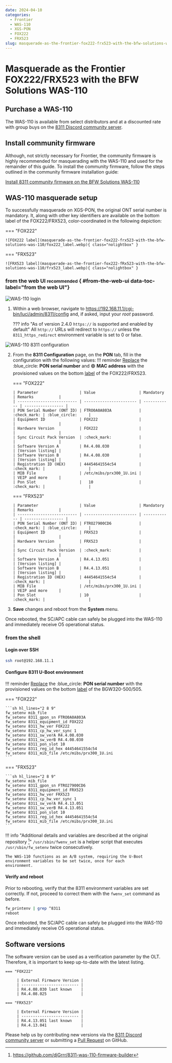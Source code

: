 ```yaml
---
date: 2024-04-10
categories:
  - Frontier
  - WAS-110
  - XGS-PON
  - FOX222
  - FRX523
slug: masquerade-as-the-frontier-fox222-frx523-with-the-bfw-solutions-was-110
---
```


# Masquerade as the Frontier FOX222/FRX523 with the BFW Solutions WAS-110

<!-- more -->
<!-- nocont -->

## Purchase a WAS-110

The WAS-110 is available from select distributors and at a discounted rate with group buys on the
[8311 Discord community server](https://discord.com/servers/8311-886329492438671420).

## Install community firmware

Although, not strictly necessary for Frontier, the community firmware is highly recommended for masquerading with the
WAS-110 and used for the remainder of this guide. To install the community firmware, follow the steps outlined in the
community firmware installation guide:

[Install 8311 community firmware on the BFW Solutions WAS-110](install-8311-community-firmware-on-the-bfw-solutions-was-110.md)

## WAS-110 masquerade setup

To successfully masquerade on XGS-PON, the original ONT serial number is mandatory. It, along with other key
identifiers are available on the bottom label of the FOX222/FRX523, color-coordinated in the following depiction:

<div id="FOX222-FRX523-label"></div>

=== "FOX222"

    ![FOX222 label](masquerade-as-the-frontier-fox222-frx523-with-the-bfw-solutions-was-110/fox222_label.webp){ class="nolightbox" }

=== "FRX523"

    ![FRX523 label](masquerade-as-the-frontier-fox222-fRx523-with-the-bfw-solutions-was-110/frx523_label.webp){ class="nolightbox" }

### from the web UI <small>recommended</small> { #from-the-web-ui data-toc-label="from the web UI"}

![WAS-110 login](masquerade-as-the-bce-inc-home-hub-4000-on-xgs-pon-with-the-bfw-solutions-was-110/was_110_luci_login.webp)

1. Within a web browser, navigate to
   <https://192.168.11.1/cgi-bin/luci/admin/8311/config>
   and, if asked, input your <em>root</em> password.

   ??? info "As of version 2.4.0 `https://` is supported and enabled by default"
   All `http://` URLs will redirect to `https://` unless the `8311_https_redirect` environment variable is set to
   0 or false.

![WAS-110 8311 configuration](masquerade-as-the-frontier-fox222-frx523-with-the-bfw-solutions-was-110/was_110_luci_config.webp)

2.  From the **8311 Configuration** page, on the **PON** tab, fill in the configuration with the following values:
    !!! reminder
    <ins>Replace</ins> the :blue_circle: **PON serial number** and :purple_circle: **MAC address** with the
    provisioned values on the bottom [label] of the FOX222/FRX523.

    === "FOX222"

        | Parameter                  | Value                   | Mandatory    | Remarks           |
        | -------------------------- | ----------------------- | ------------ | ----------------- |
        | PON Serial Number (ONT ID) | FTRO0A0A803A            | :check_mark: | :blue_circle:     |
        | Equipment ID               | FOX222                  |              |                   |
        | Hardware Version           | FOX222                  |              |                   |
        | Sync Circuit Pack Version  | :check_mark:            |              |                   |
        | Software Version A         | R4.4.08.030             |              | [Version listing] |
        | Software Version B         | R4.4.08.030             |              | [Version listing] |
        | Registration ID (HEX)      | 44454641554c54          | :check_mark: |                   |
        | MIB File                   | /etc/mibs/prx300_1U.ini |              | VEIP and more     |
        | Pon Slot                   |   10                    | :check_mark: |                   |

    === "FRX523"

        | Parameter                  | Value                   | Mandatory    | Remarks           |
        | -------------------------- | ----------------------- | ------------ | ----------------- |
        | PON Serial Number (ONT ID) | FTRO27900CD6            | :check_mark: | :blue_circle:     |
        | Equipment ID               | FRX523                  |              |                   |
        | Hardware Version           | FRX523                  |              |                   |
        | Sync Circuit Pack Version  | :check_mark:            |              |                   |
        | Software Version A         | R4.4.13.051             |              | [Version listing] |
        | Software Version B         | R4.4.13.051             |              | [Version listing] |
        | Registration ID (HEX)      | 44454641554c54          | :check_mark: |                   |
        | MIB File                   | /etc/mibs/prx300_1U.ini |              | VEIP and more     |
        | Pon Slot                   | 10                      | :check_mark: |                   |

3.  **Save** changes and reboot from the **System** menu.

Once rebooted, the SC/APC cable can safely be plugged into the WAS-110 and immediately receive O5
operational status.

### from the shell

<h4>Login over SSH</h4>

```sh
ssh root@192.168.11.1
```

<h4>Configure 8311 U-Boot environment</h4>

!!! reminder
<ins>Replace</ins> the :blue_circle: **PON serial number** with the provisioned values on the bottom [label] of the BGW320-500/505.

=== "FOX222"

    ```sh hl_lines="2 8 9"
    fw_setenv mib_file
    fw_setenv 8311_gpon_sn FTRO0A0A803A
    fw_setenv 8311_equipment_id FOX222
    fw_setenv 8311_hw_ver FOX222
    fw_setenv 8311_cp_hw_ver_sync 1
    fw_setenv 8311_sw_verA R4.4.08.030
    fw_setenv 8311_sw_verB R4.4.08.030
    fw_setenv 8311_pon_slot 10
    fw_setenv 8311_reg_id_hex 44454641554c54
    fw_setenv 8311_mib_file /etc/mibs/prx300_1U.ini
    ```

=== "FRX523"

    ```sh hl_lines="2 8 9"
    fw_setenv mib_file
    fw_setenv 8311_gpon_sn FTRO27900CD6
    fw_setenv 8311_equipment_id FRX523
    fw_setenv 8311_hw_ver FRX523
    fw_setenv 8311_cp_hw_ver_sync 1
    fw_setenv 8311_sw_verA R4.4.13.051
    fw_setenv 8311_sw_verB R4.4.13.051
    fw_setenv 8311_pon_slot 10
    fw_setenv 8311_reg_id_hex 44454641554c54
    fw_setenv 8311_mib_file /etc/mibs/prx300_1U.ini
    ```

!!! info "Additional details and variables are described at the original repository [^1]"
`/usr/sbin/fwenv_set` is a helper script that executes `/usr/sbin/fw_setenv` twice consecutively.

    The WAS-110 functions as an A/B system, requiring the U-Boot environment variables to be set twice, once for each
    environment.

<h4>Verify and reboot</h4>

Prior to rebooting, verify that the 8311 environment variables are set correctly. If not, proceed to correct them with
the `fwenv_set` command as before.

```sh
fw_printenv | grep ^8311
reboot
```

Once rebooted, the SC/APC cable can safely be plugged into the WAS-110 and immediately receive O5 operational status.

## Software versions

The software version can be used as a verification parameter by the OLT. Therefore, it is important to keep up-to-date
with the latest listing.

    === "FOX222"

         | External Firmware Version |
         | ------------------------- |
         | R4.4.08.030 last known    |
         | R4.4.08.025               |

    === "FRX523"

         | External Firmware Version |
         | ------------------------- |
         | R4.4.13.051 last known    |
         | R4.4.13.041               |

Please help us by contributing new versions via the
[8311 Discord community server](https://discord.com/servers/8311-886329492438671420)
or submitting a
[Pull Request](https://github.com/up-n-atom/8311/pulls) on GitHub.

[Purchase a WAS-110]: #purchase-a-was-110
[label]: #fox222-frx523-label
[Version listing]: #software-versions

[^1]: <https://github.com/djGrrr/8311-was-110-firmware-builder>

